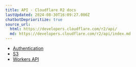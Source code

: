 ```yaml
---
title: API · Cloudflare R2 docs
lastUpdated: 2024-08-30T16:09:27.000Z
chatbotDeprioritize: true
source_url:
  html: https://developers.cloudflare.com/r2/api/
  md: https://developers.cloudflare.com/r2/api/index.md
---
```


* [Authentication](https://developers.cloudflare.com/r2/api/tokens/)
* [S3](https://developers.cloudflare.com/r2/api/s3/)
* [Workers API](https://developers.cloudflare.com/r2/api/workers/)
